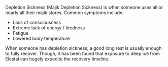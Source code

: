 Depletion Sickness (Majik Depletion Sickness) is when someone uses all or nearly all their majik stores. Common symptoms include:
- Loss of consciousness
- Extreme lack of energy / tiredness
- Fatigue
- Lowered body temperature

When someone has depletion sickness, a good long rest is usually enough to fully recover. Though, it has been found that exposure to deep ice from Elestal can hugely expedite the recovery timeline.